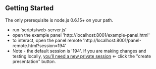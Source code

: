 ## Getting Started
The only prerequisite is node.js 0.6.15+ on your path.

* run 'scripts/web-server.js'
* open the example panel 'http://localhost:8001/example-panel.html'
* to interact, open the panel remote 'http://localhost:8001/panel-remote.html?session=194'
* Note - the default session is '194'. If you are making changes and testing locally, [you'll need a new private session](http://onslyde.com/) <- click the "create presentation" button.